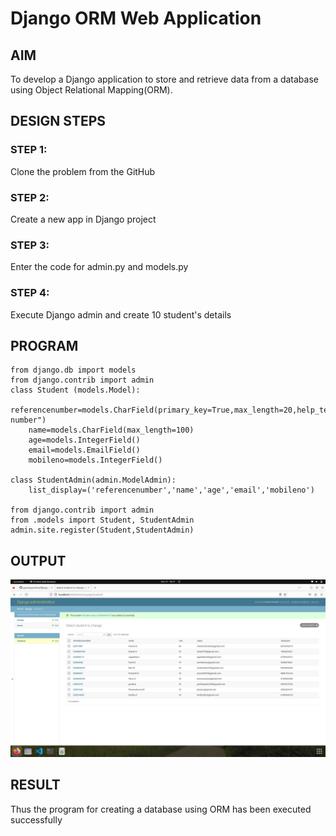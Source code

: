 # Django ORM Web Application

## AIM
To develop a Django application to store and retrieve data from a database using Object Relational Mapping(ORM).
## DESIGN STEPS

### STEP 1:
Clone the problem from the GitHub
### STEP 2:
Create a new app in Django project
### STEP 3:
Enter the code for admin.py and models.py
### STEP 4:
Execute Django admin and create 10 student's details

## PROGRAM
```
from django.db import models
from django.contrib import admin
class Student (models.Model):
    referencenumber=models.CharField(primary_key=True,max_length=20,help_text="reference number")
    name=models.CharField(max_length=100)
    age=models.IntegerField()
    email=models.EmailField()
    mobileno=models.IntegerField()

class StudentAdmin(admin.ModelAdmin):
    list_display=('referencenumber','name','age','email','mobileno')
        
from django.contrib import admin
from .models import Student, StudentAdmin
admin.site.register(Student,StudentAdmin)
```
## OUTPUT
![output](./23005455orm.png)
## RESULT
Thus the program for creating a database using ORM has been executed successfully

